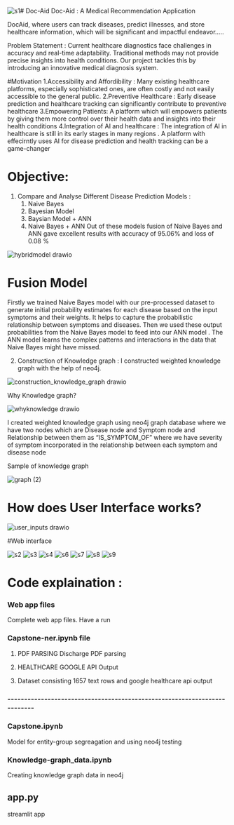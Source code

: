 ![s1](https://github.com/vaidehi0105/Doc-Aid/assets/72137592/a5eb0b42-462b-4bff-9500-85789136d2f0)# Doc-Aid
Doc-Aid : A Medical Recommendation Application

DocAid, where users can track diseases, predict illnesses, and store healthcare information, which will  be significant and impactful endeavor.....

Problem Statement : Current healthcare diagnostics face challenges in accuracy and real-time adaptability. Traditional methods may not provide precise insights into health conditions. Our project tackles this by introducing an innovative medical diagnosis system. 

#Motivation
1.Accessibility and Affordibility : Many existing healthcare platforms, especially sophisticated ones, are often costly and not easily accessible to the general public.
2.Preventive Healthcare : Early disease prediction and healthcare tracking can significantly contribute to preventive healthcare
3.Empowering Patients: A platform which  will empowers patients by giving them more control over their health data and insights into their health conditions
4.Integration of AI and healthcare : The integration of AI in healthcare is still in its early stages in many regions . A platform with effecirntly uses AI for disease prediction and health tracking can be a game-changer

# Objective:
1. Compare and Analyse Different Disease Prediction Models :
    1. Naive Bayes
    2. Bayesian Model
    3. Baysian Model + ANN
    4. Naive Bayes + ANN
Out of these models fusion of Naive Bayes and ANN gave excellent results with accuracy of 95.06% and loss of 0.08 %

![hybridmodel drawio](https://github.com/vaidehi0105/Doc-Aid/assets/72137592/a3a373bd-04e9-42ea-b0a9-069cc1dd9adb)

# Fusion Model 
Firstly we trained Naive Bayes model with our pre-processed dataset to generate initial probability estimates for each disease based on the input symptoms and their weights. It helps to capture the probabilistic relationship between symptoms and diseases.
Then we used these output probabilities from the Naive Bayes model to feed into our ANN model . The ANN model learns the complex patterns and interactions in the data that Naive Bayes might have missed.

2. Construction of Knowledge graph : I constructed weighted knowledge graph with the help of neo4j.
   
![construction_knowledge_graph drawio](https://github.com/vaidehi0105/Doc-Aid/assets/72137592/c209a0cc-e8ca-4962-8db5-911db70234e6=250x250)

Why Knowledge graph?

![whyknowledge drawio](https://github.com/vaidehi0105/Doc-Aid/assets/72137592/45baa296-c9da-40cc-9c89-3933c54edea7=250x250)

I created weighted knowledge graph using neo4j graph database where we have two nodes which are Disease node and Symptom node and Relationship between them  as “IS_SYMPTOM_OF” where we have severity of symptom incorporated in the relationship between each symptom and disease node

Sample of knowledge graph 

![graph (2)](https://github.com/vaidehi0105/Doc-Aid/assets/72137592/e1f88821-9740-4110-87b5-f0d73f8f5156=250x250=250x250)


# How does User Interface works?

![user_inputs drawio](https://github.com/vaidehi0105/Doc-Aid/assets/72137592/a3d126d6-00f5-41f8-a922-eb323ed7d459=250x250)

#Web interface 

![s2](https://github.com/vaidehi0105/Doc-Aid/assets/72137592/03928c43-67c6-4a56-9ac4-3a6e5e68adf3=250x250)
![s3](https://github.com/vaidehi0105/Doc-Aid/assets/72137592/e16995ec-3b52-4a44-a1b2-ea4befe33208=250x250)
![s4](https://github.com/vaidehi0105/Doc-Aid/assets/72137592/3fa45920-fe6e-485b-8fdd-d0051418abc0=250x250)
![s6](https://github.com/vaidehi0105/Doc-Aid/assets/72137592/14ad5499-522a-4b82-beb1-bc0ed19dc2e1=250x250)
![s7](https://github.com/vaidehi0105/Doc-Aid/assets/72137592/d454f972-43d3-41e2-bfcc-ae4151451880=250x250)
![s8](https://github.com/vaidehi0105/Doc-Aid/assets/72137592/75a2b9c5-940c-4036-97b5-d01e2b08649d=250x250)
![s9](https://github.com/vaidehi0105/Doc-Aid/assets/72137592/6293ceb8-907c-4ced-b647-b66eea619578=250x250)


# Code explaination :
### Web app files
Complete web app files. Have a run 

### Capstone-ner.ipynb file

1. PDF PARSING
   Discharge PDF parsing
2. HEALTHCARE GOOGLE API Output

3. Dataset consisting 1657 text rows and google healthcare api output

### -------------------------------------------------------------------------

### Capstone.ipynb
Model for entity-group segreagation and using neo4j testing

### Knowledge-graph_data.ipynb

Creating knowledge graph data in neo4j


## app.py 

streamlit app 

   
